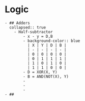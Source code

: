 # Logic
	- ## Adders
	  collapsed:: true
		- Half-subtractor
			- x - y = D,B
			- background-color:: blue
			  | X | Y | D | B |
			  | - | - | - | - |
			  | 0 | 0 | 0 | 0 |
			  | 0 | 1 | 1 | 1 |
			  | 1 | 0 | 1 | 0 |
			  | 1 | 1 | 0 | 0 |
			- D = XOR(X, Y)
			- B = AND(NOT(X), Y)
			-
			-
			-
	- ##